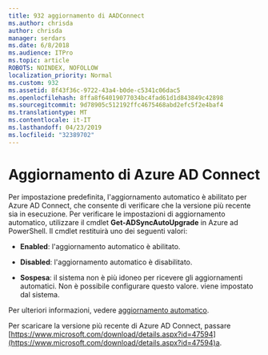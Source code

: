 ```yaml
---
title: 932 aggiornamento di AADConnect
ms.author: chrisda
author: chrisda
manager: serdars
ms.date: 6/8/2018
ms.audience: ITPro
ms.topic: article
ROBOTS: NOINDEX, NOFOLLOW
localization_priority: Normal
ms.custom: 932
ms.assetid: 8f43f36c-9722-43a4-b0de-c5341c06dac5
ms.openlocfilehash: 8ffa8f64019077034bc4fad61d1d843849c42898
ms.sourcegitcommit: 9d78905c512192ffc4675468abd2efc5f2e4baf4
ms.translationtype: MT
ms.contentlocale: it-IT
ms.lasthandoff: 04/23/2019
ms.locfileid: "32389702"
---
```

# <a name="upgrade-azure-ad-connect"></a>Aggiornamento di Azure AD Connect

Per impostazione predefinita, l'aggiornamento automatico è abilitato per Azure AD Connect, che consente di verificare che la versione più recente sia in esecuzione. Per verificare le impostazioni di aggiornamento automatico, utilizzare il cmdlet **Get-ADSyncAutoUpgrade** in Azure ad PowerShell. Il cmdlet restituirà uno dei seguenti valori: 

- **Enabled**: l'aggiornamento automatico è abilitato.

- **Disabled**: l'aggiornamento automatico è disabilitato.

- **Sospesa**: il sistema non è più idoneo per ricevere gli aggiornamenti automatici. Non è possibile configurare questo valore. viene impostato dal sistema. 

Per ulteriori informazioni, vedere [aggiornamento automatico](https://docs.microsoft.com/azure/active-directory/connect/active-directory-aadconnect-feature-automatic-upgrade).

Per scaricare la versione più recente di Azure AD Connect, passare [https://www.microsoft.com/download/details.aspx?id=47594](https://www.microsoft.com/download/details.aspx?id=47594)a.
